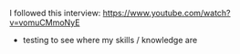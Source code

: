 I followed this interview: https://www.youtube.com/watch?v=vomuCMmoNyE

- testing to see where my skills / knowledge are
